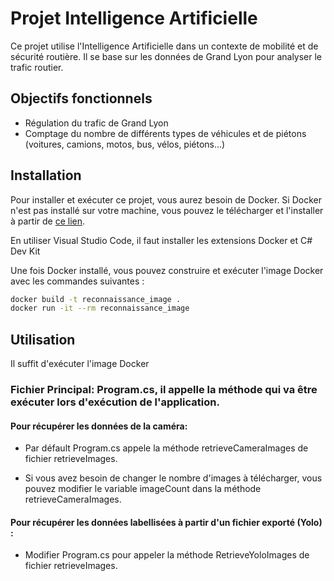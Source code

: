 # Projet Intelligence Artificielle

Ce projet utilise l'Intelligence Artificielle dans un contexte de mobilité et de sécurité routière. Il se base sur les données de Grand Lyon pour analyser le trafic routier.



## Objectifs fonctionnels

- Régulation du trafic de Grand Lyon
- Comptage du nombre de différents types de véhicules et de piétons (voitures, camions, motos, bus, vélos, piétons...)



## Installation

Pour installer et exécuter ce projet, vous aurez besoin de Docker. Si Docker n'est pas installé sur votre machine, vous pouvez le télécharger et l'installer à partir de [ce lien](https://docs.docker.com/get-docker/).

En utiliser Visual Studio Code, il faut installer les extensions Docker et C# Dev Kit

Une fois Docker installé, vous pouvez construire et exécuter l'image Docker avec les commandes suivantes :

```bash
docker build -t reconnaissance_image .
docker run -it --rm reconnaissance_image  
```

## Utilisation

Il suffit d'exécuter l'image Docker

### Fichier Principal: Program.cs, il appelle la méthode qui va être exécuter lors d'exécution de l'application.

#### Pour récupérer les données de la caméra:

- Par défault Program.cs appele la méthode retrieveCameraImages de fichier retrieveImages.

- Si vous avez besoin de changer le nombre d'images à télécharger, vous pouvez modifier le variable imageCount dans la méthode retrieveCameraImages.


#### Pour récupérer les données labellisées à partir d'un fichier exporté (Yolo) :

- Modifier Program.cs pour appeler la méthode RetrieveYoloImages de fichier retrieveImages.